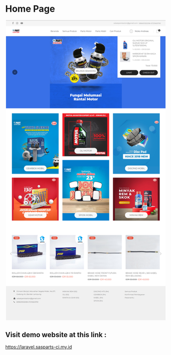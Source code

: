 # Home Page

<p align="center">
    <img src="https://github.com/nickoandreas/ecommerce-laravel8/blob/master/public/assets/upload/image/ui_home.png" width="500px">
</p>

## Visit demo website at this link :
https://laravel.sasparts-ci.my.id
